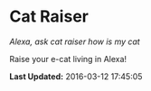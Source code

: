 # Cat Raiser
*Alexa, ask cat raiser how is my cat*

Raise your e-cat living in Alexa!

**Last Updated:** 2016-03-12 17:45:05